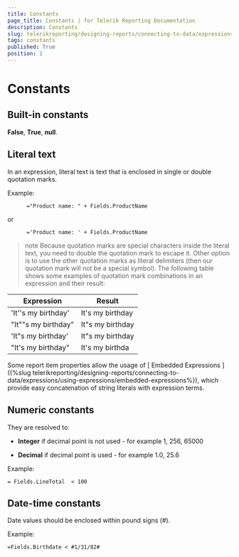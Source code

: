 ```yaml
---
title: Constants
page_title: Constants | for Telerik Reporting Documentation
description: Constants
slug: telerikreporting/designing-reports/connecting-to-data/expressions/expressions-reference/constants
tags: constants
published: True
position: 1
---
```


# Constants



## Built-in constants

__False__,
          __True__, __null__.
        

## Literal text

In an expression, literal
          text is text that is enclosed in single or double quotation marks.
        

Example:

	
          ="Product name: " + Fields.ProductName
        



or

	
          ='Product name: ' + Fields.ProductName
        



>note Because quotation marks are special characters inside the literal            text, you need to double the quotation mark to escape it. Other option is to use the other quotation marks as literal            delimiters (then our quotation mark will not be a special symbol).            The following table shows some examples of quotation mark combinations in an expression and their result:          


| Expression | Result |
| ------ | ------ |
|'It''s my birthday'|It's my birthday|
|"It""s my birthday"|It"s my birthday|
|'It"s my birthday'|It"s my birthday|
|"It's my birthday"|It's my birthda|





Some report item properties allow the usage of
          [
            Embedded
            Expressions
          ]({%slug telerikreporting/designing-reports/connecting-to-data/expressions/using-expressions/embedded-expressions%}), which provide easy concatenation of string literals
          with expression terms.
        

## Numeric constants

They are resolved to:

* __Integer__ if decimal point is not used - for example 1, 256, 65000
          

* __Decimal__ if decimal point is used - for example 1.0, 25.6
          

Example:

	= Fields.LineTotal  < 100



## Date-time constants

Date values should
          be enclosed within pound signs (#).
        

Example:

	=Fields.Birthdate < #1/31/82#


